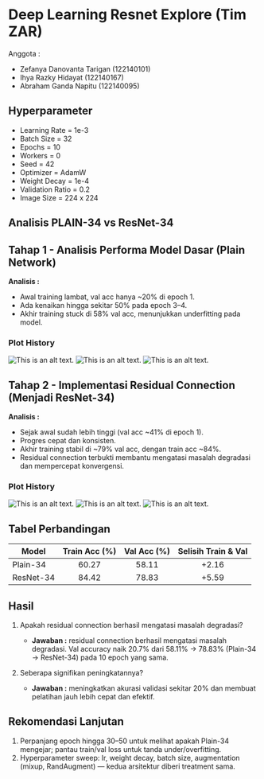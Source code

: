 # **Deep Learning Resnet Explore (Tim ZAR)**

Anggota : 
- Zefanya Danovanta Tarigan (122140101)
- Ihya Razky Hidayat (122140167)
- Abraham Ganda Napitu (122140095)

## Hyperparameter 
- Learning Rate = 1e-3
- Batch Size = 32
- Epochs = 10
- Workers = 0
- Seed = 42
- Optimizer = AdamW
- Weight Decay = 1e-4
- Validation Ratio = 0.2
- Image Size = 224 x 224

## **Analisis PLAIN-34 vs ResNet-34**

## **Tahap 1 - Analisis Performa Model Dasar (Plain Network)**
**Analisis :**
- Awal training lambat, val acc hanya ~20% di epoch 1.
- Ada kenaikan hingga sekitar 50% pada epoch 3–4.
- Akhir training stuck di 58% val acc, menunjukkan underfitting pada model.

### **Plot History**
![This is an alt text.](plain_result/acc_curve.png)
![This is an alt text.](plain_result/loss_curve.png)
![This is an alt text.](plain_result/confusion_matrix.png)

## **Tahap 2 - Implementasi Residual Connection (Menjadi ResNet-34)**
**Analisis :**
- Sejak awal sudah lebih tinggi (val acc ~41% di epoch 1).
- Progres cepat dan konsisten.
- Akhir training stabil di ~79% val acc, dengan train acc ~84%.
- Residual connection terbukti membantu mengatasi masalah degradasi dan mempercepat konvergensi.

### **Plot History**
![This is an alt text.](resnet_result/acc_curve.png)
![This is an alt text.](resnet_result/loss_curve.png)
![This is an alt text.](resnet_result/confusion_matrix.png)

## Tabel Perbandingan 
| Model | Train Acc (%) |Val Acc (%)|Selisih Train & Val|
| ------------- |:-------------:|:-------------:|:-------------:|
| Plain-34     | 60.27  |58.11|+2.16|
| ResNet-34      | 84.42 | 78.83|+5.59 |


## Hasil 
1. Apakah residual connection berhasil mengatasi masalah degradasi?
    - **Jawaban :** residual connection berhasil mengatasi masalah degradasi. Val accuracy naik 20.7% dari 58.11% → 78.83% (Plain-34 → ResNet-34) pada 10 epoch yang sama.

2. Seberapa signifikan peningkatannya?
    - **Jawaban :** meningkatkan akurasi validasi sekitar 20% dan membuat pelatihan jauh lebih cepat dan efektif.
  
## **Rekomendasi Lanjutan**
1. Perpanjang  epoch hingga 30–50 untuk melihat apakah Plain-34 mengejar; pantau train/val loss untuk tanda under/overfitting.
2. Hyperparameter sweep: lr, weight decay, batch size, augmentation (mixup, RandAugment) — kedua arsitektur diberi treatment sama.   
    


